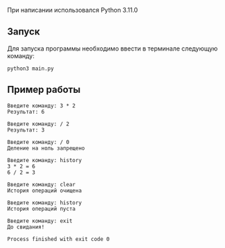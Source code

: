 При написании использовался Python 3.11.0

## Запуск
Для запуска программы необходимо ввести в терминале следующую команду:
```
python3 main.py
```

## Пример работы

```shell
Введите команду: 3 * 2
Результат: 6

Введите команду: / 2
Результат: 3

Введите команду: / 0
Деление на ноль запрещено

Введите команду: history
3 * 2 = 6
6 / 2 = 3

Введите команду: clear
История операций очищена

Введите команду: history
История операций пуста

Введите команду: exit
До свидания!

Process finished with exit code 0
```